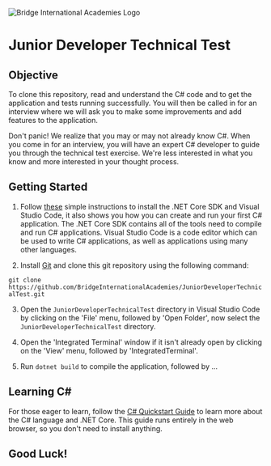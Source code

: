 ![Bridge International Academies Logo](https://raw.githubusercontent.com/BridgeInternationalAcademies/JuniorDeveloperTechnicalTest/master/Banner%20Logo%20280x60.png)

# Junior Developer Technical Test

## Objective

To clone this repository, read and understand the C# code and to get the application and tests running successfully. You will then be called in for an interview where we will ask you to make some improvements and add features to the application.

Don't panic! We realize that you may or may not already know C#. When you come in for an interview, you will have an expert C# developer to guide you through the technical test exercise. We're less interested in what you know and more interested in your thought process.

## Getting Started

1. Follow [these](https://docs.microsoft.com/en-us/dotnet/core/tutorials/with-visual-studio-code) simple instructions to install the .NET Core SDK and Visual Studio Code, it also shows you how you can create and run your first C# application. The .NET Core SDK contains all of the tools need to compile and run C# applications. Visual Studio Code is a code editor which can be used to write C# applications, as well as applications using many other languages.

2. Install [Git](https://git-scm.com/downloads) and clone this git repository using the following command:

`git clone https://github.com/BridgeInternationalAcademies/JuniorDeveloperTechnicalTest.git`

3. Open the `JuniorDeveloperTechnicalTest` directory in Visual Studio Code by clicking on the 'File' menu, followed by 'Open Folder', now select the `JuniorDeveloperTechnicalTest` directory.

4. Open the 'Integrated Terminal' window if it isn't already open by clicking on the 'View' menu, followed by 'IntegratedTerminal'.

5. Run `dotnet build` to compile the application, followed by ...

## Learning C#

For those eager to learn, follow the [C# Quickstart Guide](https://docs.microsoft.com/en-us/dotnet/csharp/quick-starts/index) to learn more about the C# language and .NET Core. This guide runs entirely in the web browser, so you don't need to install anything.

## Good Luck!
